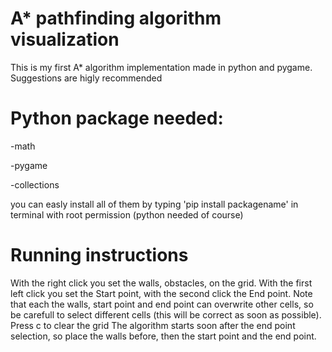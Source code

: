 # A* pathfinding  algorithm visualization
  This is my first A* algorithm implementation made in python and pygame. Suggestions are higly recommended

# Python package needed:
  -math

  -pygame

  -collections

  you can easly install all of them by typing 'pip install packagename' in terminal with root permission (python needed of course)

# Running instructions
  With the right click you set the walls, obstacles,  on the grid. With the first left click you set the Start point, with the          second click the End point. Note that each the walls, start point and end point can overwrite other cells, so be carefull to select different cells (this will be correct as soon as possible).
  Press c to clear the grid
  The algorithm starts soon after the end point selection, so place the walls before, then the start point and the end point.
